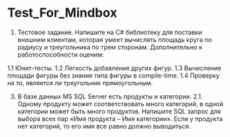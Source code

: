 # Test_For_Mindbox
1. Тестовое задание.
Напишите на C# библиотеку для поставки внешним клиентам, которая умеет вычислять площадь круга по радиусу и треугольника по трем сторонам. Дополнительно к работоспособности оценим:

1.1 Юнит-тесты.
1.2 Легкость добавления других фигур.
1.3 Вычисление площади фигуры без знания типа фигуры в compile-time.
1.4 Проверку на то, является ли треугольник прямоугольным.

3. В базе данных MS SQL Server есть продукты и категории.
2.1. Одному продукту может соответствовать много категорий, в одной категории может быть много продуктов. Напишите SQL запрос для выбора всех пар «Имя продукта – Имя категории». Если у продукта нет категорий, то его имя все равно должно выводиться.



